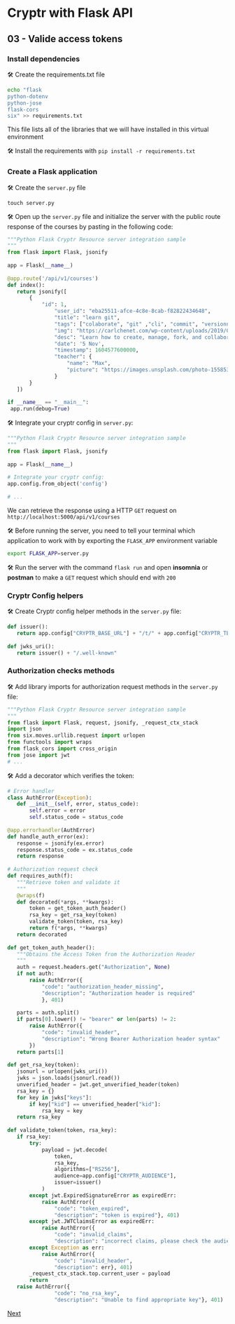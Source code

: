 # Cryptr with Flask API

## 03 - Valide access tokens

### Install dependencies

🛠️️ Create the requirements.txt file

```bash
echo "flask                                                        
python-dotenv
python-jose
flask-cors
six" >> requirements.txt
```

This file lists all of the libraries that we will have installed in this virtual environment

🛠️️ Install the requirements with `pip install -r requirements.txt`

### Create a Flask application

🛠️️ Create the `server.py` file

```touch
touch server.py
```

🛠️️ Open up the `server.py` file and initialize the server with the public route response of the courses by pasting in the following code:

```python
"""Python Flask Cryptr Resource server integration sample
"""
from flask import Flask, jsonify
 
app = Flask(__name__)
 
@app.route('/api/v1/courses')
def index():
   return jsonify([
       {
           "id": 1,
               "user_id": "eba25511-afce-4c8e-8cab-f82822434648",
               "title": "learn git",
               "tags": ["colaborate", "git" ,"cli", "commit", "versionning"],
               "img": "https://carlchenet.com/wp-content/uploads/2019/04/git-logo.png",
               "desc": "Learn how to create, manage, fork, and collaborate on a project. Git stays a major part of all companies projects. Learning git is learning how to make your project better everyday",
               "date": '5 Nov',
               "timestamp": 1604577600000,
               "teacher": {
                   "name": "Max",
                   "picture": "https://images.unsplash.com/photo-1558531304-a4773b7e3a9c?ixlib=rb-1.2.1&ixid=eyJhcHBfaWQiOjEyMDd9&auto=format&fit=crop&w=634&q=80"
               }
       }
   ])
 
if __name__ == "__main__":
 app.run(debug=True)
```

🛠️️ Integrate your cryptr config in `server.py`:

```python
"""Python Flask Cryptr Resource server integration sample
"""
from flask import Flask, jsonify
 
app = Flask(__name__)
 
# Integrate your cryptr config:
app.config.from_object('config')
 
# ...
```

We can retrieve the response using a HTTP `GET` request on `http://localhost:5000/api/v1/courses`

🛠️️ Before running the server, you need to tell your terminal which application to work with by exporting the `FLASK_APP` environment variable

```bash
export FLASK_APP=server.py
```

🛠️️ Run the server with the command `flask run` and open **insomnia** or **postman** to make a `GET` request which should end with `200`

### Cryptr Config helpers

🛠️️ Create Cryptr config helper methods in the `server.py` file:

```python
def issuer():
   return app.config["CRYPTR_BASE_URL"] + "/t/" + app.config["CRYPTR_TENANT_DOMAIN"]
 
def jwks_uri():
   return issuer() + "/.well-known"
```

### Authorization checks methods

🛠️️ Add library imports for authorization request methods in the `server.py` file:

```python
"""Python Flask Cryptr Resource server integration sample
"""
from flask import Flask, request, jsonify, _request_ctx_stack
import json
from six.moves.urllib.request import urlopen
from functools import wraps
from flask_cors import cross_origin
from jose import jwt
# ...
```

🛠️️ Add a decorator which verifies the token:

```python
# Error handler
class AuthError(Exception):
   def __init__(self, error, status_code):
       self.error = error
       self.status_code = status_code
 
@app.errorhandler(AuthError)
def handle_auth_error(ex):
   response = jsonify(ex.error)
   response.status_code = ex.status_code
   return response
 
# Authorization request check
def requires_auth(f):
   """Retrieve token and validate it
   """
   @wraps(f)
   def decorated(*args, **kwargs):
       token = get_token_auth_header()
       rsa_key = get_rsa_key(token)
       validate_token(token, rsa_key)
       return f(*args, **kwargs)
   return decorated
 
def get_token_auth_header():
   """Obtains the Access Token from the Authorization Header
   """
   auth = request.headers.get("Authorization", None)
   if not auth:
       raise AuthError({
           "code": "authorization_header_missing",
           "description": "Authorization header is required"
           }, 401)
 
   parts = auth.split()
   if parts[0].lower() != "bearer" or len(parts) != 2:
       raise AuthError({
           "code": "invalid_header",
           "description": "Wrong Bearer Authorization header syntax"
       })
   return parts[1]
 
def get_rsa_key(token):
   jsonurl = urlopen(jwks_uri())
   jwks = json.loads(jsonurl.read())
   unverified_header = jwt.get_unverified_header(token)
   rsa_key = {}
   for key in jwks["keys"]:
       if key["kid"] == unverified_header["kid"]:
           rsa_key = key
   return rsa_key
 
def validate_token(token, rsa_key):
   if rsa_key:
       try:
           payload = jwt.decode(
               token,
               rsa_key,
               algorithms=["RS256"],
               audience=app.config["CRYPTR_AUDIENCE"],
               issuer=issuer()
           )
       except jwt.ExpiredSignatureError as expiredErr:
           raise AuthError({
               "code": "token_expired",
               "description": "token is expired"}, 401)
       except jwt.JWTClaimsError as expiredErr:
           raise AuthError({
               "code": "invalid_claims",
               "description": "incorrect claims, please check the audience and issuer"}, 401)
       except Exception as err:
           raise AuthError({
               "code": "invalid_header",
               "description": err}, 401)
       _request_ctx_stack.top.current_user = payload
       return
   raise AuthError({
               "code": "no_rsa_key",
               "description": "Unable to find appropriate key"}, 401)
```

[Next](https://github.com/cryptr-examples/cryptr-flask-api-sample/tree/04-protect-api-endpoints)
